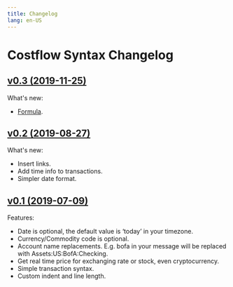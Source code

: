 ```yaml
---
title: Changelog
lang: en-US
---
```


# Costflow Syntax Changelog

## [v0.3 (2019-11-25)](/syntax/v0.3)
What's new:
- [Formula](/syntax/v0.3.html#formula).

## [v0.2 (2019-08-27)](/syntax/v0.2)
What's new:
- Insert links.
- Add time info to transactions.
- Simpler date format.

## [v0.1 (2019-07-09)](/syntax/v0.1)
Features:
- Date is optional, the default value is ‘today’ in your timezone.
- Currency/Commodity code is optional.
- Account name replacements. E.g. bofa in your message will be replaced with Assets:US:BofA:Checking.
- Get real time price for exchanging rate or stock, even cryptocurrency.
- Simple transaction syntax.
- Custom indent and line length.

